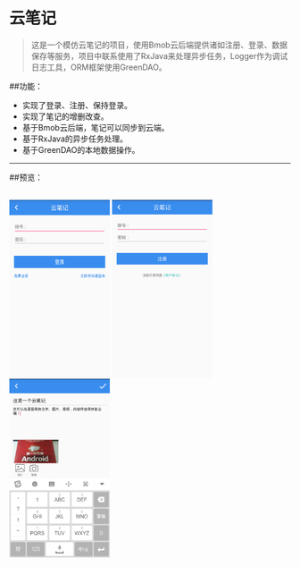 # 云笔记
> 这是一个模仿云笔记的项目，使用Bmob云后端提供诸如注册、登录、数据保存等服务，项目中联系使用了RxJava来处理异步任务，Logger作为调试日志工具，ORM框架使用GreenDAO。


##功能：

- 实现了登录、注册、保持登录。
- 实现了笔记的增删改查。
- 基于Bmob云后端，笔记可以同步到云端。
- 基于RxJava的异步任务处理。
- 基于GreenDAO的本地数据操作。

---

##预览：

<br/>
<img 
    src="./Screenshot_1.png" 
    width = "180" 
    height = "320" 
    alt="Preview 1" 
    align=center />
<img 
    src="./Screenshot_2.png" 
    width = "180" 
    height = "320" 
    alt="Preview 1" 
    align=center />
<img 
    src="./Screenshot_3.png" 
    width = "180" 
    height = "320" 
    alt="Preview 1" 
    align=center />